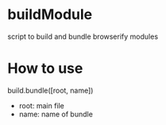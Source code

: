 # buildModule
script to build and bundle browserify modules

# How to use
build.bundle([root, name])
 - root: main file
 - name: name of bundle
